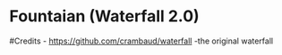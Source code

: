 # Fountaian (Waterfall 2.0)

#Credits - https://github.com/crambaud/waterfall -the original waterfall
